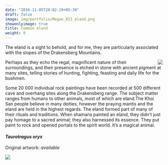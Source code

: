 ```yaml
---
date: "2016-11-05T20:02:19+05:30"
draft: false
image: img/portfolio/Megan_013_eland.png
showonlyimage: true
title: Common eland
weight: 9
---
```

The eland is a sight to behold, and for me, they are particularly associated with the slopes of the Drakensberg Mountains.
<!--more-->

<img style="float: right; margin-left: 20px" src="/img/rockpainting.jpeg">

Perhaps as they echo the regal, magnificent nature of their surroundings, and their presence is etched in stone with ancient pigment at many sites, telling stories of hunting, fighting, feasting and daily life for the bushmen.

Some 20 000 individual rock paintings have been recorded at 500 different cave and overhang sites along the Drakensberg range. The subject matter ranges from humans to other animals, most of which are eland.The Khoi San people believe in many deities, however the praying mantis and the eland are held in the highest regards. The eland formed part of many of their rituals and traditions. When shamans painted an eland, they didn’t just pay homage to a sacred animal; they also harnessed its essence. They put paint to rock and opened portals to the spirit world.  It’s a magical animal. 


#### *Taurotragus oryx*
Original artwork: *available*

![][1]

[1]: /img/portfolio/Megan_013_eland.png